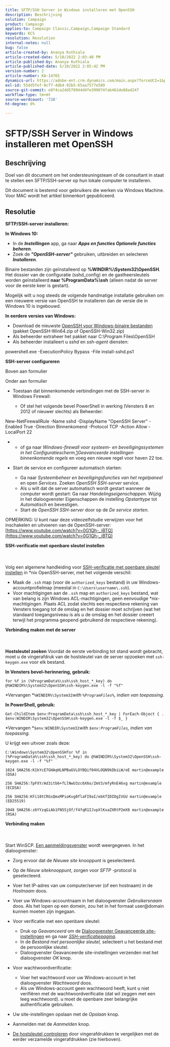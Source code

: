 ```yaml
---
title: SFTP/SSH Server in Windows installeren met OpenSSH
description: Beschrijving
solution: Campaign
product: Campaign
applies-to: Campaign Classic,Campaign,Campaign Standard
keywords: KCS
resolution: Resolution
internal-notes: null
bug: false
article-created-by: Ananya Kuthiala
article-created-date: 5/10/2022 2:03:40 PM
article-published-by: Ananya Kuthiala
article-published-date: 5/10/2022 2:05:42 PM
version-number: 2
article-number: KA-14765
dynamics-url: https://adobe-ent.crm.dynamics.com/main.aspx?forceUCI=1&pagetype=entityrecord&etn=knowledgearticle&id=f3e81ffc-69d0-ec11-a7b5-0022480a8e40
exl-id: 55dd5fef-0cf7-4db4-92b5-65aa7577e589
source-git-commit: e8f4ca2dd578944d4fe399074fab461de88ad247
workflow-type: tm+mt
source-wordcount: '728'
ht-degree: 0%

---
```


# SFTP/SSH Server in Windows installeren met OpenSSH

## Beschrijving


Doel van dit document om het ondersteuningsteam of de consultant in staat te stellen een SFTP/SSH-server op hun lokale computer te installeren.

Dit document is bestemd voor gebruikers die werken via Windows Machine. Voor MAC wordt het artikel binnenkort gepubliceerd.


## Resolutie


<b>SFTP/SSH-server installeren:</b>

<b>In Windows 10:</b>

- In de <b>*Instellingen</b>* app, ga naar <b>*Apps en functies Optionele functies beheren</b>*.
- Zoek de <b>*&quot;OpenSSH-server&quot;</b>* gebruiken, uitbreiden en selecteren <b>*Installeren</b>*.


Binaire bestanden zijn geïnstalleerd op <b>%WINDIR%\System32\OpenSSH</b>. Het dossier van de configuratie (sshd_config) en de gastheersleutels worden geïnstalleerd <b>naar %ProgramData%\ssh</b> (alleen nadat de server voor de eerste keer is gestart).

Mogelijk wilt u nog steeds de volgende handmatige installatie gebruiken om een nieuwere versie van OpenSSH te installeren dan de versie die in Windows 10 is ingebouwd.

<b>In eerdere versies van Windows:</b>

- Download de nieuwste [OpenSSH voor Windows-binaire bestanden](https://github.com/PowerShell/Win32-OpenSSH/releases "https://github.com/PowerShell/Win32-OpenSSH/releases") (pakket OpenSSH-Win64.zip of OpenSSH-Win32.zip)
- Als beheerder extraheer het pakket naar C:\Program Files\OpenSSH
- Als beheerder installeert u *sshd* en *ssh-agent* diensten:


powershell.exe -ExecutionPolicy Bypass -File install-sshd.ps1



<b>SSH-server configureren</b>

Boven aan formulier

Onder aan formulier

- Toestaan dat binnenkomende verbindingen met de SSH-server in Windows Firewall:

   - Of stel het volgende bevel PowerShell in werking (Vensters 8 en 2012 of nieuwer slechts) als Beheerder:


New-NetFirewallRule -Name sshd -DisplayName &quot;OpenSSH Server&quot; -Enabled True -Direction Binnenkomend -Protocol TCP -Action Allow -LocalPort 22

- 
   - of ga naar *Windows-firewall voor systeem- en beveiligingssystemen in het Configuratiescherm*[ 1](https://winscp.net/eng/docs/guide_windows_openssh_server#fn1)*Geavanceerde instellingen binnenkomende regels* en voeg een nieuwe regel voor haven 22 toe.
- Start de service en configureer automatisch starten:

   - Ga naar *Systeembeheer en beveiligingsfuncties van het regelpaneel* en open *Services*. Zoeken *OpenSSH SSH-server* service.
   - Als u wilt dat de server automatisch wordt gestart wanneer de computer wordt gestart: Ga naar *Handelingseigenschappen*. Wijzig in het dialoogvenster Eigenschappen de instelling *Opstarttype* tot *Automatisch* en bevestigen.
   - Start de *OpenSSH SSH-server* door op de *De service starten*.


OPMERKING: U kunt naar deze videozelfstudie verwijzen voor het inschakelen en uitvoeren van de OpenSSH-server: [https://www.youtube.com/watch?v=0G1Qh-_jBTQ](https://www.youtube.com/watch?v=0G1Qh-_jBTQ)



<b>SSH-verificatie met openbare sleutel instellen</b>
<br><br> <br><br>
Volg een algemene handleiding voor [SSH-verificatie met openbare sleutel instellen](https://winscp.net/eng/docs/guide_public_key) in \*nix OpenSSH-server, met het volgende verschil:

- Maak de `.ssh` map (voor de `authorized_keys` bestand) in uw Windows-accountprofielmap (meestal in `C:\Users\username\.ssh`).
- Voor machtigingen aan de `.ssh` map en `authorized_keys` bestand, wat van belang is zijn Windows ACL-machtigingen, geen eenvoudige \*nix-machtigingen. Plaats ACL zodat slechts een respectieve rekening van Vensters toegang tot de omslag en het dossier moet schrijven (wat het standaard toegangsniveau is als u de omslag en het dossier creeert terwijl het programma geopend gebruikend de respectieve rekening).


<b>Verbinding maken met de server</b>
<br><br> <br><br><b>Hostsleutel zoeken</b>
Voordat de eerste verbinding tot stand wordt gebracht, moet u de vingerafdruk van de hostsleutel van de server opzoeken met `ssh-keygen.exe` voor elk bestand.

<b>In Vensters bevel-herinnering, gebruik: </b>


```
for %f in (%ProgramData%\ssh\ssh_host_*_key) do @%WINDIR%\System32\OpenSSH\ssh-keygen.exe -l -f "%f"
```


*Vervangen *`%WINDIR%\System32`*with *`%ProgramFiles%`*, indien van toepassing.*

<b>In PowerShell, gebruik: </b>


```
Get-ChildItem $env:ProgramData\ssh\ssh_host_*_key | ForEach-Object { . $env:WINDIR\System32\OpenSSH\ssh-keygen.exe -l -f $_ }
```


*Vervangen *`$env:WINDIR\System32`*with *`$env:ProgramFiles`*, indien van toepassing.*

U krijgt een uitvoer zoals deze:


```
C:\Windows\System32\OpenSSHfor %f in (%ProgramData%\ssh\ssh_host_*_key) do @%WINDIR%\System32\OpenSSH\ssh-keygen.exe -l -f "%f"
```



```
1024 SHA256:K1kYcE7GHAqHLNPBaGVLOYBQif04VLOQN9kDbiLW/eE martin@example (DSA)
```



```
256 SHA256:7pFXY/Ad3itb6+fLlNwU3zc6X6o/ZmV3/mfyRnE46xg martin@example (ECDSA)
```



```
256 SHA256:KFi18tCRGsQmxMPioKvg0flaFI9aI/ebXfIDIOgIVGU martin@example (ED25519)
```



```
2048 SHA256:z6YYzqGiAb1FN55jOf/f4fqR1IJvpXlKxaZXRtP2mX8 martin@example (RSA)
```




<b>Verbinding maken</b>
<br><br> <br><br>
Start WinSCP. [Een aanmeldingsvenster](https://winscp.net/eng/docs/ui_login) wordt weergegeven. In het dialoogvenster:

- Zorg ervoor dat de *Nieuwe site* knooppunt is geselecteerd.
- Op de *Nieuw siteknooppunt*, zorgen voor *SFTP* -protocol is geselecteerd.
- Voer het IP-adres van uw computer/server (of een hostnaam) in de *Hostnaam* doos.
- Voer uw Windows-accountnaam in het dialoogvenster *Gebruikersnaam* doos. Als het lopen op een domein, zou het in het formaat user@domain kunnen moeten zijn ingegaan.
- Voor verificatie met een openbare sleutel:

   - Druk op *Geavanceerd* om de [Dialoogvenster Geavanceerde site-instellingen](https://winscp.net/eng/docs/ui_login_advanced) en ga naar *[SSH-verificatiepagina](https://winscp.net/eng/docs/ui_login_authentication)*.
   - In de *Bestand met persoonlijke sleutel,* selecteert u het bestand met de persoonlijke sleutel.
   - Dialoogvenster Geavanceerde site-instellingen verzenden met het dialoogvenster *OK* knop.
- Voor wachtwoordverificatie:

   - Voer het wachtwoord voor uw Windows-account in het dialoogvenster *Wachtwoord* doos.
   - Als uw Windows-account geen wachtwoord heeft, kunt u niet verifiëren met de wachtwoordverificatie (dat wil zeggen met een leeg wachtwoord). u moet de openbare zeer belangrijke authentificatie gebruiken.
- Uw site-instellingen opslaan met de *Opslaan* knop.
- Aanmelden met de *Aanmelden* knop.
- [De hostsleutel controleren](https://winscp.net/eng/docs/ssh_verifying_the_host_key) door vingerafdrukken te vergelijken met de eerder verzamelde vingerafdrukken (zie hierboven).
